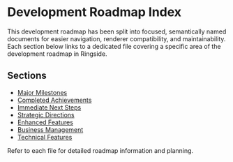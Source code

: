 # Development Roadmap Index

This development roadmap has been split into focused, semantically named documents for easier navigation, renderer compatibility, and maintainability. Each section below links to a dedicated file covering a specific area of the development roadmap in Ringside.

## Sections
- [Major Milestones](major-milestones.md)
- [Completed Achievements](completed-achievements.md)
- [Immediate Next Steps](immediate-next-steps.md)
- [Strategic Directions](strategic-directions.md)
- [Enhanced Features](enhanced-features.md)
- [Business Management](business-management.md)
- [Technical Features](technical-features.md)

Refer to each file for detailed roadmap information and planning.
